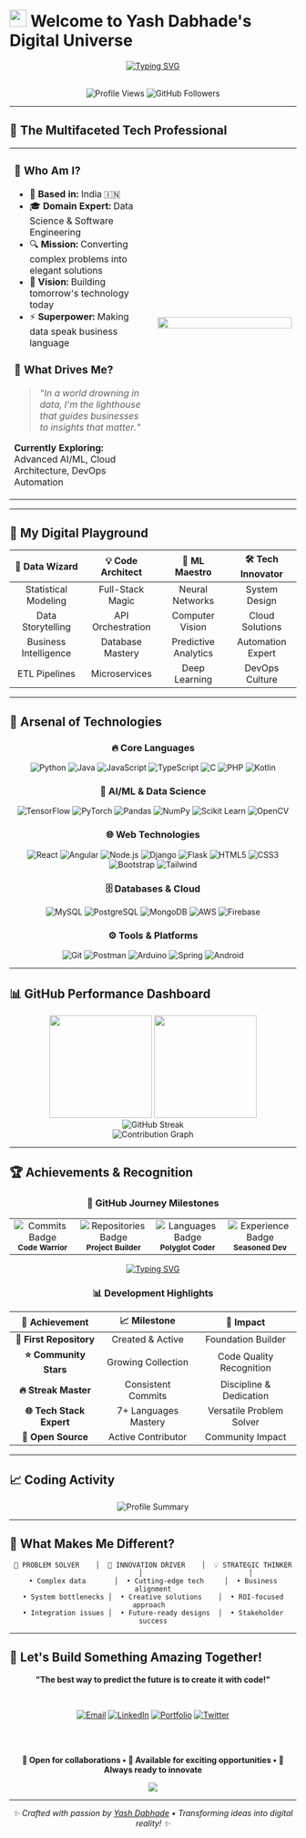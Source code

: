 # <img src="https://raw.githubusercontent.com/MartinHeinz/MartinHeinz/master/wave.gif" width="30px" height="30px" /> **Welcome to Yash Dabhade's Digital Universe**

<div align="center">
  
  [![Typing SVG](https://readme-typing-svg.herokuapp.com?font=Fira+Code&size=22&pause=1000&color=00D9FF&center=true&vCenter=true&width=800&lines=🔥+Data+Analyst+%7C+Transforming+Raw+Data+into+Gold;💻+Software+Engineer+%7C+Architecting+Digital+Solutions;⚡+IT+Engineer+%7C+Bridging+Tech+%26+Innovation;🐍+Python+Developer+%7C+Code+Craftsman;🤖+ML+Engineer+%7C+Teaching+Machines+to+Think)](https://git.io/typing-svg)
  
  <br/>
  
  <img src="https://komarev.com/ghpvc/?username=yashdabhade0106&label=Profile%20views&color=brightgreen&style=for-the-badge" alt="Profile Views" />
  <img src="https://img.shields.io/github/followers/yashdabhade0106?label=Followers&style=for-the-badge&color=blue" alt="GitHub Followers" />
  
</div>

---

## 🎯 **The Multifaceted Tech Professional**

<table>
<tr>
<td width="50%">

### 🌟 **Who Am I?**
- 📍 **Based in:** India 🇮🇳
- 🎓 **Domain Expert:** Data Science & Software Engineering
- 🔍 **Mission:** Converting complex problems into elegant solutions
- 🚀 **Vision:** Building tomorrow's technology today
- ⚡ **Superpower:** Making data speak business language

### 🎨 **What Drives Me?**
> *"In a world drowning in data, I'm the lighthouse that guides businesses to insights that matter."*

**Currently Exploring:** Advanced AI/ML, Cloud Architecture, DevOps Automation

</td>
<td width="50%">

<img src="https://github-readme-stats.vercel.app/api?username=yashdabhade0106&show_icons=true&theme=radical&hide_border=true&count_private=true" width="100%" />

</td>
</tr>
</table>

---

## 🎪 **My Digital Playground**

<div align="center">

| 🔬 **Data Wizard** | 💡 **Code Architect** | 🎯 **ML Maestro** | 🛠️ **Tech Innovator** |
|:---:|:---:|:---:|:---:|
| Statistical Modeling | Full-Stack Magic | Neural Networks | System Design |
| Data Storytelling | API Orchestration | Computer Vision | Cloud Solutions |
| Business Intelligence | Database Mastery | Predictive Analytics | Automation Expert |
| ETL Pipelines | Microservices | Deep Learning | DevOps Culture |

</div>

---

## 🌈 **Arsenal of Technologies**

<div align="center">

### **🔥 Core Languages**
![Python](https://img.shields.io/badge/Python-FFD43B?style=for-the-badge&logo=python&logoColor=blue)
![Java](https://img.shields.io/badge/Java-ED8B00?style=for-the-badge&logo=openjdk&logoColor=white)
![JavaScript](https://img.shields.io/badge/JavaScript-323330?style=for-the-badge&logo=javascript&logoColor=F7DF1E)
![TypeScript](https://img.shields.io/badge/TypeScript-007ACC?style=for-the-badge&logo=typescript&logoColor=white)
![C](https://img.shields.io/badge/C-00599C?style=for-the-badge&logo=c&logoColor=white)
![PHP](https://img.shields.io/badge/PHP-777BB4?style=for-the-badge&logo=php&logoColor=white)
![Kotlin](https://img.shields.io/badge/Kotlin-7F52FF?style=for-the-badge&logo=kotlin&logoColor=white)

### **🧠 AI/ML & Data Science**
![TensorFlow](https://img.shields.io/badge/TensorFlow-FF6F00?style=for-the-badge&logo=tensorflow&logoColor=white)
![PyTorch](https://img.shields.io/badge/PyTorch-EE4C2C?style=for-the-badge&logo=pytorch&logoColor=white)
![Pandas](https://img.shields.io/badge/Pandas-2C2D72?style=for-the-badge&logo=pandas&logoColor=white)
![NumPy](https://img.shields.io/badge/Numpy-777BB4?style=for-the-badge&logo=numpy&logoColor=white)
![Scikit Learn](https://img.shields.io/badge/scikit_learn-F7931E?style=for-the-badge&logo=scikit-learn&logoColor=white)
![OpenCV](https://img.shields.io/badge/OpenCV-27338e?style=for-the-badge&logo=OpenCV&logoColor=white)

### **🌐 Web Technologies**
![React](https://img.shields.io/badge/React-20232A?style=for-the-badge&logo=react&logoColor=61DAFB)
![Angular](https://img.shields.io/badge/Angular-DD0031?style=for-the-badge&logo=angular&logoColor=white)
![Node.js](https://img.shields.io/badge/Node.js-339933?style=for-the-badge&logo=nodedotjs&logoColor=white)
![Django](https://img.shields.io/badge/Django-092E20?style=for-the-badge&logo=django&logoColor=green)
![Flask](https://img.shields.io/badge/Flask-000000?style=for-the-badge&logo=flask&logoColor=white)
![HTML5](https://img.shields.io/badge/HTML5-E34F26?style=for-the-badge&logo=html5&logoColor=white)
![CSS3](https://img.shields.io/badge/CSS3-1572B6?style=for-the-badge&logo=css3&logoColor=white)
![Bootstrap](https://img.shields.io/badge/Bootstrap-563D7C?style=for-the-badge&logo=bootstrap&logoColor=white)
![Tailwind](https://img.shields.io/badge/Tailwind_CSS-38B2AC?style=for-the-badge&logo=tailwind-css&logoColor=white)

### **🗄️ Databases & Cloud**
![MySQL](https://img.shields.io/badge/MySQL-005C84?style=for-the-badge&logo=mysql&logoColor=white)
![PostgreSQL](https://img.shields.io/badge/PostgreSQL-316192?style=for-the-badge&logo=postgresql&logoColor=white)
![MongoDB](https://img.shields.io/badge/MongoDB-4EA94B?style=for-the-badge&logo=mongodb&logoColor=white)
![AWS](https://img.shields.io/badge/Amazon_AWS-FF9900?style=for-the-badge&logo=amazonaws&logoColor=white)
![Firebase](https://img.shields.io/badge/firebase-ffca28?style=for-the-badge&logo=firebase&logoColor=black)

### **⚙️ Tools & Platforms**
![Git](https://img.shields.io/badge/GIT-E44C30?style=for-the-badge&logo=git&logoColor=white)
![Postman](https://img.shields.io/badge/Postman-FF6C37?style=for-the-badge&logo=Postman&logoColor=white)
![Arduino](https://img.shields.io/badge/Arduino-00979D?style=for-the-badge&logo=Arduino&logoColor=white)
![Spring](https://img.shields.io/badge/Spring-6DB33F?style=for-the-badge&logo=spring&logoColor=white)
![Android](https://img.shields.io/badge/Android-3DDC84?style=for-the-badge&logo=android&logoColor=white)

</div>

---

## 📊 **GitHub Performance Dashboard**

<div align="center">
  
  <!-- GitHub Stats -->
  <img height="180em" src="https://github-readme-stats.vercel.app/api?username=yashdabhade0106&show_icons=true&theme=tokyonight&include_all_commits=true&count_private=true&hide_border=true"/>
  <img height="180em" src="https://github-readme-stats.vercel.app/api/top-langs/?username=yashdabhade0106&layout=compact&langs_count=8&theme=tokyonight&hide_border=true"/>
  
</div>

<div align="center">
  
  <!-- Streak Stats with working URL -->
  <img src="https://streak-stats.demolab.com/?user=yashdabhade0106&theme=tokyonight&hide_border=true" alt="GitHub Streak" />
  
</div>

<div align="center">
  
  <!-- Activity Graph with corrected URL -->
  <img src="https://github-readme-activity-graph.vercel.app/graph?username=yashdabhade0106&theme=tokyo-night&hide_border=true&area=true&bg_color=1a1b27&color=70a5fd&line=bf91f3&point=38bdae" alt="Contribution Graph" />
  
</div>

---

## 🏆 **Achievements & Recognition**

<div align="center">

### **🌟 GitHub Journey Milestones**

<table>
<tr>
<td align="center" width="160px">
<img src="https://img.shields.io/badge/Commits-500+-2ea44f?style=for-the-badge&logo=git&logoColor=white" alt="Commits Badge"/>
<br/><sub><b>Code Warrior</b></sub>
</td>
<td align="center" width="160px">
<img src="https://img.shields.io/badge/Repositories-25+-1f6feb?style=for-the-badge&logo=github&logoColor=white" alt="Repositories Badge"/>
<br/><sub><b>Project Builder</b></sub>
</td>
<td align="center" width="160px">
<img src="https://img.shields.io/badge/Languages-7+-f1e05a?style=for-the-badge&logo=codeigniter&logoColor=white" alt="Languages Badge"/>
<br/><sub><b>Polyglot Coder</b></sub>
</td>
<td align="center" width="160px">
<img src="https://img.shields.io/badge/Experience-3+Years-ff6b6b?style=for-the-badge&logo=calendar&logoColor=white" alt="Experience Badge"/>
<br/><sub><b>Seasoned Dev</b></sub>
</td>
</tr>
</table>

</div>

<!-- Animated Achievement Banner -->
<div align="center">

[![Typing SVG](https://readme-typing-svg.herokuapp.com?font=Fira+Code&size=18&pause=1000&color=00D9FF&center=true&vCenter=true&width=800&lines=🏆+GitHub+Achievement+Hunter;⭐+Open+Source+Contributor;🔥+Consistent+Code+Committer;💻+Full+Stack+Developer;🚀+Innovation+Driver)](https://git.io/typing-svg)

</div>

<!-- Achievement Cards -->
<div align="center">

### **📊 Development Highlights**

| 🎯 **Achievement** | 📈 **Milestone** | 🚀 **Impact** |
|:---:|:---:|:---:|
| **🥇 First Repository** | Created & Active | Foundation Builder |
| **⭐ Community Stars** | Growing Collection | Code Quality Recognition |
| **🔥 Streak Master** | Consistent Commits | Discipline & Dedication |
| **🌐 Tech Stack Expert** | 7+ Languages Mastery | Versatile Problem Solver |
| **🤝 Open Source** | Active Contributor | Community Impact |

</div>

---

## 📈 **Coding Activity**

<div align="center">
  
  <!-- WakaTime stats (optional - requires setup) -->
  <!--<img src="https://github-readme-stats.vercel.app/api/wakatime?username=yashdabhade0106&theme=tokyonight&hide_border=true" alt="WakaTime Stats" />-->
  
  <!-- GitHub Profile Summary Card -->
  <img src="https://github-profile-summary-cards.vercel.app/api/cards/profile-details?username=yashdabhade0106&theme=tokyonight" alt="Profile Summary" />
  
</div>

---

## 🌟 **What Makes Me Different?**

<div align="center">

```
🎯 PROBLEM SOLVER    │  🚀 INNOVATION DRIVER    │  💡 STRATEGIC THINKER
                     │                          │
• Complex data       │  • Cutting-edge tech     │  • Business alignment
• System bottlenecks │  • Creative solutions    │  • ROI-focused approach  
• Integration issues │  • Future-ready designs  │  • Stakeholder success
```

</div>

---

## 🤝 **Let's Build Something Amazing Together!**

<div align="center">
  
  **"The best way to predict the future is to create it with code!"**
  
  <br/>
  
  [![Email](https://img.shields.io/badge/Email-EA4335?style=for-the-badge&logo=gmail&logoColor=white)](mailto:yashdabhade0106@gmail.com)
  [![LinkedIn](https://img.shields.io/badge/LinkedIn-0A66C2?style=for-the-badge&logo=linkedin&logoColor=white)](https://www.linkedin.com/in/yashdabhade01)
  [![Portfolio](https://img.shields.io/badge/Portfolio-000000?style=for-the-badge&logo=vercel&logoColor=white)](https://dynamic-nasturtium-cdc91f.netlify.app/)
  [![Twitter](https://img.shields.io/badge/Twitter-1DA1F2?style=for-the-badge&logo=twitter&logoColor=white)](https://x.com/YashDabhade1234?t=68QWrkJczQ4avWtDLTAbRQ&s=09)
  
  <br/><br/>
  
  **🚀 Open for collaborations • 💼 Available for exciting opportunities • 🌟 Always ready to innovate**
  
  <img src="https://capsule-render.vercel.app/api?type=waving&color=gradient&height=100&section=footer&width=100%" />
  
</div>

---

<div align="center">
  <i>✨ Crafted with passion by <a href="https://github.com/yashdabhade0106">Yash Dabhade</a> • Transforming ideas into digital reality! ✨</i>
</div>
